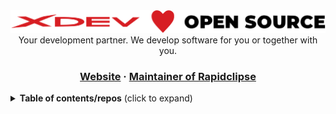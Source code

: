 <div align="center">
  <img alt="XDEV Logo" src="./xdev-open-source.svg"></img>
  Your development partner. We develop software for you or together with you.
  <h3>
    <a href="https://xdev.software">Website</a>
     · 
    <a href="https://github.com/RapidClipse">Maintainer of Rapidclipse</a>
  </h3>
</div>

<details><summary><b>Table of contents/repos</b> (click to expand)</summary>
  <ul>
    <li><a href="https://github.com/xdev-software?q=charts&sort=stargazers">Charts</a></li>
    <li><a href="https://github.com/xdev-software?q=jcon&sort=stargazers">Fair/Conference tools</a></li>
    <li><a href="https://github.com/xdev-software?q=intellij-plugin&sort=stargazers">IntelliJ Plugins</a></li>
    <li><a href="https://github.com/xdev-software?q=vaadin&sort=stargazers">Vaadin Addons</a></li>
    <li><a href="https://github.com/xdev-software?q=xdev-application-framework&sort=stargazers">XDEV Application Framework</a></li>
  </ul>
</details>
